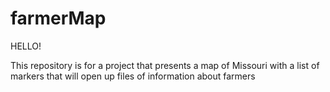 # farmerMap

HELLO!

This repository is for a project that presents a map of Missouri with a list of markers that will open up files of information about farmers
